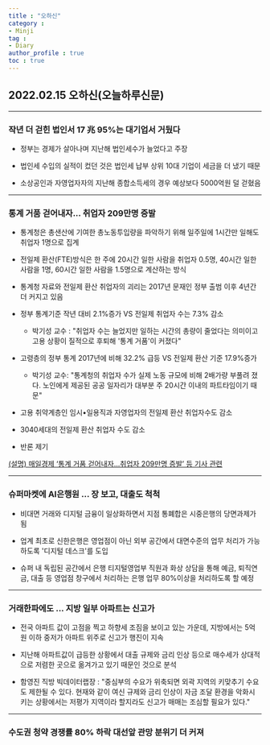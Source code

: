 ```yaml
---
title : "오하신"
category :
- Minji
tag :
- Diary
author_profile : true
toc : true
---
```


## 2022.02.15 오하신(오늘하루신문)
---
### 작년 더 걷힌 법인서 17 兆 95%는 대기업서 거뒀다

- 정부는 경제가 살아나며 지난해 법인세수가 늘었다고 주장

- 법인세 수입의 실적이 컸던 것은 법인세 납부 상위 10대 기업이 세금을 더 냈기 때문

- 소상공인과 자영업자자의 지난해 종합소득세의 경우 예상보다 5000억원 덜 걷혔음

---
### 통계 거품 걷어내자... 취업자 209만명 증발

- 통계청은 총샌산에 기여한 총노동투입량을 파악하기 위해 일주일에 1시간만 일해도 취업자 1명으로 집계

- 전일제 환산(FTE)방식은 한 주에 20시간 일한 사람을 취업자 0.5명, 40시간 일한 사람을 1명, 60시간 일한 사람을 1.5명으로 계산하는 방식

- 통계청 자료와 전일제 환산 취업자의 괴리는 2017년 문재인 정부 출범 이후 4년간 더 커지고 있음

- 정부 통계기준 작년 대비 2.1%증가 VS 전일제 취업자 수는 7.3% 감소

  - 박기성 교수 : "취업자 수는 늘었지만 일하는 시간의 총량이 줄었다는 의미이고 고용 상황이 질적으로 후퇴해 '통계 거품'이 커졌다"

- 고령층의 정부 통계 2017년에 비해 32.2% 급등 VS 전일제 환산 기준 17.9%증가

  - 박기성 교수: "통계청의 취업자 수가 실제 노동 규모에 비해 2배가량 부풀려 졌다. 노인에게 제공된 공공 일자리가 대부분 주 20시간 이내의 파트타임이기 때문"

- 고용 취약계층인 임시•일용직과 자영업자의 전일제 환산 취업자수도 감소

- 3040세대의 전일제 환산 취업자 수도 감소


- 반론 제기

[(설명) 매일경제 ‘통계 거품 걷어내자...취업자 209만명 증발’ 등 기사 관련 ](https://www.moel.go.kr/news/enews/explain/enewsView.do?news_seq=13260)



---
### 슈퍼마켓에 AI은행원 ... 장 보고, 대출도 척척

- 비대면 거래와 디지털 금융이 일상화하면서 지점 통폐합은 시중은행의 당면과제가 됨

- 업계 최초로 신한은행은 영업점이 아닌 외부 공간에서 대면수준의 업무 처리가 가능하도록 '디지털 데스크'를 도입

- 슈퍼 내 독립된 공간에서 은행 티지털영업부 직원과 화상 상담을 통해 예금, 퇴직연금, 대출 등 영업점 창구에서 처리하는 은행 업무 80%이상을 처리하도록 할 예정


---
### 거래한파에도 ... 지방 일부 아파트는 신고가

- 전국 아파트 값이 고점을 찍고 하향세 조짐을 보이고 있는 가운데, 지방에서는 5억원 이하 중저가 아파트 위주로 신고가 행진이 지속

- 지난해 아파트값이 급등한 상황에서 대출 규제와 금리 인상 등으로 매수세가 상대적으로 저렴한 곳으로 옮겨가고 있기 때문인 것으로 분석

- 함영진 직방 빅데이터랩장 : "중심부의 수요가 위축되면 외곽 지역의 키맞추기 수요도 제한될 수 있다. 현재와 같이 여신 규제와 금리 인상이 자금 조달 환경을 악화시키는 상황에서는 저평가 지역이라 할지라도 신고가 매매는 조심할 필요가 있다."

---
### 수도권 청약 경쟁률 80% 하락 대선앞 관망 분위기 더 커져


